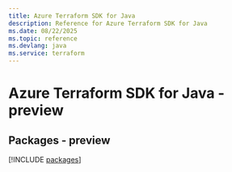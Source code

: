 ```yaml
---
title: Azure Terraform SDK for Java
description: Reference for Azure Terraform SDK for Java
ms.date: 08/22/2025
ms.topic: reference
ms.devlang: java
ms.service: terraform
---
```

# Azure Terraform SDK for Java - preview
## Packages - preview
[!INCLUDE [packages](terraform-index.md)]